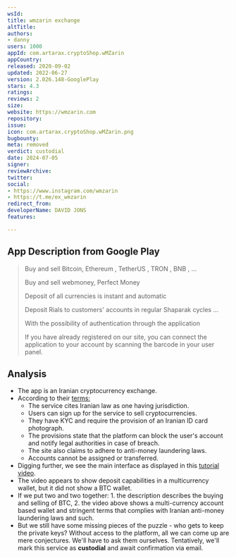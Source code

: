 ```yaml
---
wsId: 
title: wmzarin exchange
altTitle: 
authors:
- danny
users: 1000
appId: com.artarax.cryptoShop.wMZarin
appCountry: 
released: 2020-09-02
updated: 2022-06-27
version: 2.026.148-GooglePlay
stars: 4.3
ratings: 
reviews: 2
size: 
website: https://wmzarin.com
repository: 
issue: 
icon: com.artarax.cryptoShop.wMZarin.png
bugbounty: 
meta: removed
verdict: custodial
date: 2024-07-05
signer: 
reviewArchive: 
twitter: 
social:
- https://www.instagram.com/wmzarin
- https://t.me/ex_wmzarin
redirect_from: 
developerName: DAVID JONS
features: 

---
```


## App Description from Google Play

> Buy and sell Bitcoin, Ethereum , TetherUS , TRON , BNB , ...
>
> Buy and sell webmoney, Perfect Money
>
> Deposit of all currencies is instant and automatic
>
> Deposit Rials to customers' accounts in regular Shaparak cycles ...
>
> With the possibility of authentication through the application
>
> If you have already registered on our site, you can connect the application to your account by scanning the barcode in your user panel.

## Analysis 

- The app is an Iranian cryptocurrency exchange.
- According to their [terms:](https://wmzarin.com/%d9%82%d9%88%d8%a7%d9%86%db%8c%d9%86/)
  - The service cites Iranian law as one having jurisdiction.
  - Users can sign up for the service to sell cryptocurrencies.
  - They have KYC and require the provision of an Iranian ID card photograph.
  - The provisions state that the platform can block the user's account and notify legal authorities in case of breach.
  - The site also claims to adhere to anti-money laundering laws.
  - Accounts cannot be assigned or transferred. 
- Digging further, we see the main interface as displayed in this [tutorial video](https://wmzarin.com/%d8%a2%d9%85%d9%88%d8%b2%d8%b4-%d9%88%d8%a7%d8%b1%db%8c%d8%b2-%d9%88-%d8%a8%d8%b1%d8%af%d8%a7%d8%b4%d8%aa-%d8%a7%d8%b2-%da%a9%db%8c%d9%81-%d9%be%d9%88%d9%84-%d8%a7%d8%b1%d8%b2-%d8%af%db%8c%d8%ac%db%8c/).
- The video appears to show deposit capabilities in a multicurrency wallet, but it did not show a BTC wallet. 
- If we put two and two together: 1. the description describes the buying and selling of BTC, 2. the video above shows a multi-currency account based wallet and stringent terms that complies with Iranian anti-money laundering laws and such. 
- But we still have some missing pieces of the puzzle - who gets to keep the private keys? Without access to the platform, all we can come up are mere conjectures. We'll have to ask them ourselves. Tentatively, we'll mark this service as **custodial** and await confirmation via email.

